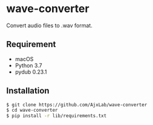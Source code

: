 wave-converter
==============


Convert audio files to .wav format.

## Requirement
- macOS
- Python 3.7
- pydub 0.23.1


## Installation
```sh
$ git clone https://github.com/AjxLab/wave-converter
$ cd wave-converter
$ pip install -r lib/requirements.txt
```
